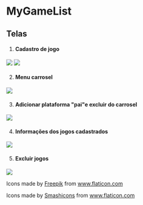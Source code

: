 # MyGameList

## Telas

1. #### Cadastro de jogo
<img src="https://media2.giphy.com/media/1rAiBaYzRpRx0uJmDP/giphy.webp">
<img src="https://media3.giphy.com/media/tIzXvzcdfHJbwOypWz/giphy.webp">

2. #### Menu carrosel

<img src="https://media1.giphy.com/media/T8tGTihxKIxgfzrfxF/giphy.webp">

3. #### Adicionar plataforma "pai"e excluir do carrosel

<img src="https://media2.giphy.com/media/OuD5nmouqTF7ZmfhE6/giphy.webp">

4. #### Informações dos jogos cadastrados

<img src="https://media1.giphy.com/media/R4rs2lO33buqRF67hu/giphy.webp">

5. #### Excluir jogos

<img src="https://media4.giphy.com/media/JYHgVI1k5cqWah93kW/giphy.webp">


<p><div>Icons made by <a href="https://www.flaticon.com/authors/freepik" title="Freepik">Freepik</a> from <a href="https://www.flaticon.com/" title="Flaticon">www.flaticon.com</a></div></p>
<p><div>Icons made by <a href="https://www.flaticon.com/authors/smashicons" title="Smashicons">Smashicons</a> from <a href="https://www.flaticon.com/" title="Flaticon">www.flaticon.com</a></div></p>

